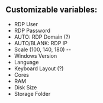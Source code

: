 ## Customizable variables:
- RDP User
- RDP Password
- AUTO: RDP Domain (?)
- AUTO/BLANK: RDP IP
- Scale (100, 140, 180)
--
- Windows Version
- Language
- Keyboard Layout (?)
- Cores
- RAM
- Disk Size
- Storage Folder


